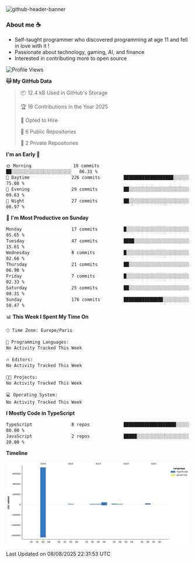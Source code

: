 <img alt="github-header-banner" src="https://github.com/user-attachments/assets/155d99c4-f476-48ec-a111-e4e3857e39d3" />

### About me ☕
- Self-taught programmer who discovered programming at age 11 and fell in love with it !
- Passionate about technology, gaming, AI, and finance
- Interested in contributing more to open source

<!--START_SECTION:waka-->
![Profile Views](http://img.shields.io/badge/Profile%20Views-9-blue)

**🐱 My GitHub Data** 

> 📦 12.4 kB Used in GitHub's Storage 
 > 
> 🏆 18 Contributions in the Year 2025
 > 
> 💼 Opted to Hire
 > 
> 📜 6 Public Repositories 
 > 
> 🔑 2 Private Repositories 
 > 
**I'm an Early 🐤** 

```text
🌞 Morning                19 commits          ██░░░░░░░░░░░░░░░░░░░░░░░   06.31 % 
🌆 Daytime                226 commits         ███████████████████░░░░░░   75.08 % 
🌃 Evening                29 commits          ██░░░░░░░░░░░░░░░░░░░░░░░   09.63 % 
🌙 Night                  27 commits          ██░░░░░░░░░░░░░░░░░░░░░░░   08.97 % 
```
📅 **I'm Most Productive on Sunday** 

```text
Monday                   17 commits          █░░░░░░░░░░░░░░░░░░░░░░░░   05.65 % 
Tuesday                  47 commits          ████░░░░░░░░░░░░░░░░░░░░░   15.61 % 
Wednesday                8 commits           █░░░░░░░░░░░░░░░░░░░░░░░░   02.66 % 
Thursday                 21 commits          ██░░░░░░░░░░░░░░░░░░░░░░░   06.98 % 
Friday                   7 commits           █░░░░░░░░░░░░░░░░░░░░░░░░   02.33 % 
Saturday                 25 commits          ██░░░░░░░░░░░░░░░░░░░░░░░   08.31 % 
Sunday                   176 commits         ███████████████░░░░░░░░░░   58.47 % 
```


📊 **This Week I Spent My Time On** 

```text
🕑︎ Time Zone: Europe/Paris

💬 Programming Languages: 
No Activity Tracked This Week

🔥 Editors: 
No Activity Tracked This Week

🐱‍💻 Projects: 
No Activity Tracked This Week

💻 Operating System: 
No Activity Tracked This Week
```

**I Mostly Code in TypeScript** 

```text
TypeScript               8 repos             ████████████████████░░░░░   80.00 % 
JavaScript               2 repos             █████░░░░░░░░░░░░░░░░░░░░   20.00 % 
```



**Timeline**

![Lines of Code chart](https://raw.githubusercontent.com/Aperrix/Aperrix/main/assets/bar_graph.png)


 Last Updated on 08/08/2025 22:31:53 UTC
<!--END_SECTION:waka-->
